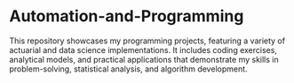 # Automation-and-Programming
This repository showcases my programming projects, featuring a variety of actuarial and data science implementations. It includes coding exercises, analytical models, and practical applications that demonstrate my skills in problem-solving, statistical analysis, and algorithm development.
